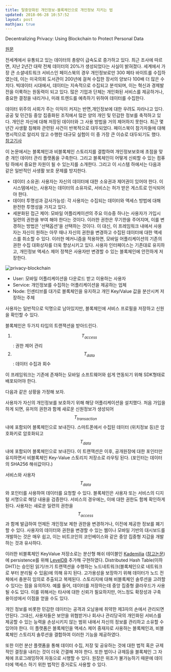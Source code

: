 ```yaml
---
title: 탈중앙화된 개인정보-블록체인으로 개인정보 지키는 법
updated: 2018-06-28 10:57:52
layout: post
mathjax: true
---
```


Decentralizing Privacy: Using Blockchain to Protect Personal Data

[원문](https://enigma.co/ZNP15.pdf)

전세계에서 유통되고 있는 데이터의 총량이 급속도로 증가하고 있다. 최근 조사에 따르면, 지난 2년간 대략 전체 데이터의 20%가 생성되었다는 사실이 밝혀졌다. 세계에서 가장 큰 소셜네트워크 서비스인 페이스북의 경우 개인정보로만 300 페타 바이트를 수집하였는데, 이는 미국의회 도서관이 200년에 걸쳐 수집한 장서의 양보다 100배 더 많은 수치다. 빅데이터 시대에서, 데이터는 지속적으로 수집되고 분석되며, 이는 혁신과 경제발전을 이룩하는 원동력이 되고 있다. 많은 기업과 단체는 개인화된 서비스를  제공하거나, 중요한 결정을 내리거나, 미래 트렌드를 예측하기 위하여 데이터를 수집한다.

데이터 위주의 사회가 주는 이익이 커지는 반면,개인정보에 대한 우려도 자라나고 있다. 공공 및 민간등 중앙 집중화된 조직에서 많은 양의 개인 및 민감한 정보를 축적하고 있다. 개인은 자신에 대해 저장된 데이터와 그 사용 방법을 거의 제어하지 못한다. 최근 몇 년간 사생활 침해와 관련된 사건이 반복적으로 대두되었다. 페이스북이 참가자들에 대해 명시적으로 알리지 않고 수행한 대규모 실험이 이 중 가장 큰 이슈로 대두되기도 했다. [참고기사](https://www.nytimes.com/2014/06/30/technology/facebook-tinkers-with-users-emotions-in-news-feed-experiment-stirring-outcry.html)

이 논문에서는 블록체인과 비블록체인 스토리지를 결합하여 개인정보보호에 초점을 맞춘 개인 데이터 관리 플랫폼을 구축한다. 그리고 블록체인이 어떻게 신뢰할 수 있는 컴퓨팅 하에서 중요한 자원이 될 수 있는지를 소개한다. 그리고 이 시스템 하에서는 다음과 같은 일반적인 사생활 보호 문제를 방지한다.

- 데이터 소유권: 사용자는 자신의 데이터에 대한 소유권과 제어권이 있어야 한다. 이 시스템에서는, 사용자는 데이터의 소유자로, 서비스는 허가 받은 게스트로 인식되어야 한다.
- 데이터 투명성과 감사가능성: 각 사용자는 수집되는 데이터와 액세스 방법에 대해 완전한 투명성을 가지고 있다.
- 세분화된 접근 제어: 모바일 어플리케이션의 주요 이슈중 하나는 사용자가 가입시 일련의 권한을 부여 해야 한다는 것이다. 이러한 권한은 무기한을 주어지며, 이를 변경하는 방법은 '선택옵션'을 선택하는 것이다.  이 대신, 이 프레임워크 내에서 사용자는 자신이 원하는 아무 때나 자신의 권한을 변경하고 수집된 데이터에 대한 액세스를 취소할 수 있다. 이러한 메커니즘을 적용하면, 모바일 어플리케이션의 기존의 권한 수집 대화상자를 더욱 향상시키고 있다. 사용자 인터페이스는 기존대로 유지하고, 개인정보 액세스 제어 정책은 사용자만 변경할 수 있는 블록체인에 안전하게 저장한다.

![privacy-blockchain](/images/2018/06/privacy-blockchain.png)

- User: 모바일 어플리케이션을 다운로드 받고 이용하는 사용자
- Service: 개인정보를 수집하는 어플리케이션을 제공하는 업체
- Node: 인센티브를 대가로 블록체인을 유지하고 개인 Key/Value 값을 분산시켜 저장하는 주체

사용자는 일반적으로 익명으로 남아있지만, 블록체인에 서비스 프로필을 저장하고 신원을 확인할 수 있다.

블록체인은 두가지 타입의 트랜잭션을 받아드린다.

1. $$T_{access}$$: 권한 제어 관리
2. $$T_{data}$$: 데이터 수집과 회수

이 프레임워크는 기존에 존재하는 모바일 소프트웨어와 쉽게 연동되기 위해 SDK형태로 배포되어야 한다.

다음과 같은 상황을 가정해 보자.

사용자가 자신의 개인정보를 보호하기 위해 해당 어플리케이션을 설치했다. 처음 가입을 하게 되면, 유저의 권한과 함께 새로운 신원정보가 생성되어 $$T_{transaction}$$ 내에 포함되어 블록체인으로 보내진다. 스마트폰에서 수집된 데이터 (위치정보 등)은 암호화키로 암호화되고 $$T_{data}$$ 내에 포함되어 블록체인으로 보내진다. 이 트랜잭션은 이후, 공개원장에 대한 포인터만 유지하면서 비블록체인 Key-Value 스토리지 저장소로 라우팅 된다. (포인터는 데이터의 SHA256 해쉬값이다.)

서비스와 사용자 $$T_{data}$$와 포인터를 사용하여 데이터를 요청할 수 있다. 블록체인은 사용자 또는 서비스의 디지털 서명으로 해당 내용을 검증한다. 서비스의 경우에는, 이에 대한 권한도 함께 확인하게 된다. 사용자는 새로운 일련의 권한을 $$T_{access}$$ 과 함께 발급하여 언제든 개인정보 제한 권한을 변경하거나, 이전에 제공한 정보를 폐기 할 수 있다. 사용자의 데이터와 권한을 변경할 수 있는 웹이나 모바일 기반의 대시보드를 개발하는 것은 매우 쉽고, 이는 비트코인의 코인베이스와 같은 중앙 집중형 지갑을 개발하는 것과 유사하다.

이러한 비블록체인 KeyValue 저장소로는 분산형 해쉬 테이블인 [Kademilia](https://en.wikipedia.org/wiki/Kademlia) ([참고논문](https://pdos.csail.mit.edu/~petar/papers/maymounkov-kademlia-lncs.pdf))에 persistence를 위해 [LevelDB](https://github.com/google/leveldb) 추가해 구현하였다. Distributed Hash Table(이하 DHT)는 승인된 읽기/쓰기 트랜잭션을 수행하는 노드네트워크(블록체인으로 네트워크로 부터 분리될 수 있음)에 의해 유지 된다. 고가용성을 보장하기 위해 데이터가 노드 전체에서 충분히 임의로 추출되고 복제된다. 스토리지에 대해 비블록체인 솔루션을 고려할 수 있다는 점을 유의하자. 예를 들어, 데이터를 저장하는데 중앙 집중형 클라우드가 사용될 수도 있다. 이를 위해서는 타사에 대한 신뢰가 필요하지만, 어느정도 확장성과 구축 용이성에서 이점을 얻을 수도 있다.

개인 정보를 비롯한 민감한 데이터는 공격과 오남용에 취약한 제3자의 손에서 관리되면 안된다. 그대신, 사용자들은 보안을 위협받거나 회사나 관리당국의 개인화된 서비스를 제공할 수 있는 능력을 손상시키지 않는 범위 내에서 자신의 정보를 관리하고 소유할 수 있어야 한다. 이 플랫폼은 블록체인을 액세스 제어 중재자로 사용하는 블록체인과, 비블록체인 스토리지 솔루션을 결합하여 이러한 기능을 제공하였다.

또한 이런 분산 플랫폼을 통해 데이터 수집, 저장 및 공유하는 것에 대한 법적 혹은 규제적인 결정을 내리는 것이 더욱 간결해 져야 한다. 또한 법이나 규제등을 블록체인 그 자체에 프로그래밍하여 자동으로 시행할 수 있다. 원장은 위조가 불가능하기 때문에 데이터에 액세스 하기 위한 법적인 증거로도 사용할 수 있다.
